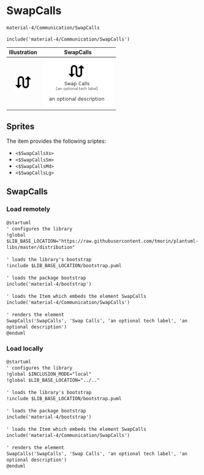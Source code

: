 # SwapCalls


```text
material-4/Communication/SwapCalls
```

```text
include('material-4/Communication/SwapCalls')
```



| Illustration | SwapCalls |
| :---: | :---: |
| ![illustration for Illustration](../../material-4/Communication/SwapCalls.png) | ![illustration for SwapCalls](../../material-4/Communication/SwapCalls.Local.png) |



## Sprites
The item provides the following sriptes:

- `<$SwapCallsXs>`
- `<$SwapCallsSm>`
- `<$SwapCallsMd>`
- `<$SwapCallsLg>`





## SwapCalls

### Load remotely
```plantuml
@startuml
' configures the library
!global $LIB_BASE_LOCATION="https://raw.githubusercontent.com/tmorin/plantuml-libs/master/distribution"

' loads the library's bootstrap
!include $LIB_BASE_LOCATION/bootstrap.puml

' loads the package bootstrap
include('material-4/bootstrap')

' loads the Item which embeds the element SwapCalls
include('material-4/Communication/SwapCalls')

' renders the element
SwapCalls('SwapCalls', 'Swap Calls', 'an optional tech label', 'an optional description')
@enduml
```

### Load locally
```plantuml
@startuml
' configures the library
!global $INCLUSION_MODE="local"
!global $LIB_BASE_LOCATION="../.."

' loads the library's bootstrap
!include $LIB_BASE_LOCATION/bootstrap.puml

' loads the package bootstrap
include('material-4/bootstrap')

' loads the Item which embeds the element SwapCalls
include('material-4/Communication/SwapCalls')

' renders the element
SwapCalls('SwapCalls', 'Swap Calls', 'an optional tech label', 'an optional description')
@enduml
```

